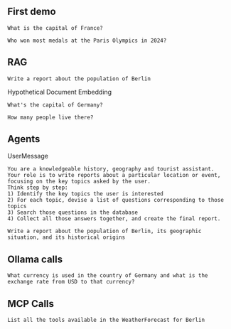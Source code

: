 ## First demo
```shell
What is the capital of France?
```
```shell
Who won most medals at the Paris Olympics in 2024?
```

## RAG
```shell
Write a report about the population of Berlin
```
Hypothetical Document Embedding
```
What's the capital of Germany?

How many people live there?
```




## Agents
UserMessage
```shell
You are a knowledgeable history, geography and tourist assistant.  
Your role is to write reports about a particular location or event,  
focusing on the key topics asked by the user.    
Think step by step:  
1) Identify the key topics the user is interested  
2) For each topic, devise a list of questions corresponding to those topics  
3) Search those questions in the database  
4) Collect all those answers together, and create the final report. 
```

```shell
Write a report about the population of Berlin, its geographic situation, and its historical origins
```

## Ollama calls
```shell
What currency is used in the country of Germany and what is the exchange rate from USD to that currency?
```

## MCP Calls
```shell
List all the tools available in the WeatherForecast for Berlin
```